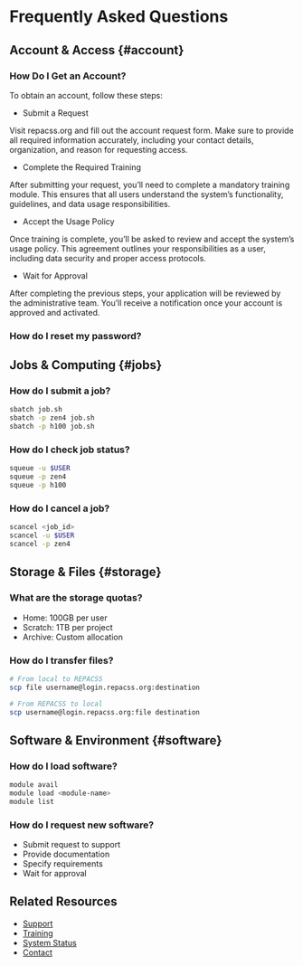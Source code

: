 # Frequently Asked Questions

## Account & Access {#account}

### How Do I Get an Account?
To obtain an account, follow these steps:

- Submit a Request

Visit repacss.org and fill out the account request form. Make sure to provide all required information accurately, including your contact details, organization, and reason for requesting access.

- Complete the Required Training

After submitting your request, you’ll need to complete a mandatory training module. This ensures that all users understand the system’s functionality, guidelines, and data usage responsibilities.

- Accept the Usage Policy

Once training is complete, you’ll be asked to review and accept the system’s usage policy. This agreement outlines your responsibilities as a user, including data security and proper access protocols.

- Wait for Approval

After completing the previous steps, your application will be reviewed by the administrative team. You’ll receive a notification once your account is approved and activated.

### How do I reset my password?


## Jobs & Computing {#jobs}

### How do I submit a job?
```bash
sbatch job.sh
sbatch -p zen4 job.sh
sbatch -p h100 job.sh
```

### How do I check job status?
```bash
squeue -u $USER
squeue -p zen4
squeue -p h100
```

### How do I cancel a job?
```bash
scancel <job_id>
scancel -u $USER
scancel -p zen4
```

## Storage & Files {#storage}

### What are the storage quotas?
- Home: 100GB per user
- Scratch: 1TB per project
- Archive: Custom allocation

### How do I transfer files?
```bash
# From local to REPACSS
scp file username@login.repacss.org:destination

# From REPACSS to local
scp username@login.repacss.org:file destination
```

## Software & Environment {#software}

### How do I load software?
```bash
module avail
module load <module-name>
module list
```

### How do I request new software?
- Submit request to support
- Provide documentation
- Specify requirements
- Wait for approval

## Related Resources

- [Support](support.md)
- [Training](training.md)
- [System Status](system-status.md)
- [Contact](contact.md)
